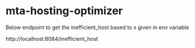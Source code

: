 # mta-hosting-optimizer


Below endpoint to get the inefficient_host based to x given in env variable


http://localhost:8084/inefficient_host
